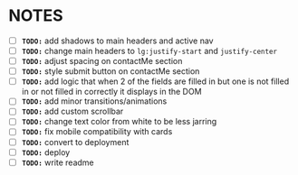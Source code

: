 # NOTES

- [ ] **`TODO:`** add shadows to main headers and active nav
- [ ] **`TODO:`** change main headers to `lg:justify-start` and `justify-center`
- [ ] **`TODO:`** adjust spacing on contactMe section
- [ ] **`TODO:`** style submit button on contactMe section
- [ ] **`TODO:`** add logic that when 2 of the fields are filled in but one is not filled in or not filled in correctly it displays in the DOM
- [ ] **`TODO:`** add minor transitions/animations
- [ ] **`TODO:`** add custom scrollbar
- [ ] **`TODO:`** change text color from white to be less jarring
- [ ] **`TODO:`** fix mobile compatibility with cards
- [ ] **`TODO:`** convert to deployment
- [ ] **`TODO:`** deploy
- [ ] **`TODO:`** write readme